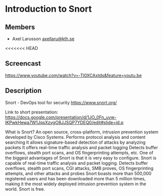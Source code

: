 # Introduction to Snort 

## Members

- Axel Larusson <axellaru@kth.se>

<<<<<<< HEAD
## Screencast 
https://www.youtube.com/watch?v=-TI0XCAxtds&feature=youtu.be

## Description
  
Snort - DevOps tool for security https://www.snort.org/

Link to short presentation:
https://docs.google.com/presentation/d/1JO_0Fn_uvw-IKPwkHewa7W1JqsXzygO8JJSQP7YDEQ0/edit#slide=id.p

What is Snort? 
An open source, cross-platform, intrusion prevention system developed by Cisco Systems.
Performs protocol analysis and content searching
It allows signature-based detection of attacks by analyzing packets
It offers real-time traffic analysis and packet logging
Detects buffer overflows, stealth port scans, and OS fingerprinting attempts, etc.
One of the biggest advantages of Snort is that it is very easy to configure.
Snort is capable of real-time traffic analysis and packet logging.
Detects buffer overflows, stealth port scans, CGI attacks, SMB proves, OS fingerprinting attempts, and other attacks and probes
Snort boasts more than 500,000 registered users and has been downloaded more than 5 million times, making it the most widely deployed intrusion prevention system in the world.
Snort is free.
